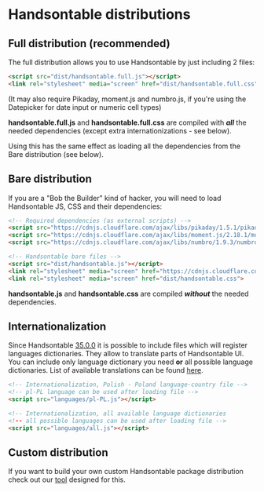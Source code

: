 # Handsontable distributions

## Full distribution (recommended)

The full distribution allows you to use Handsontable by just including 2 files:
```html
<script src="dist/handsontable.full.js"></script>
<link rel="stylesheet" media="screen" href="dist/handsontable.full.css">
```
(It may also require Pikaday, moment.js and numbro.js, if you're using the Datepicker for date input or numeric cell types)

**handsontable.full.js** and **handsontable.full.css** are compiled with ___all___ the needed dependencies (except extra internationizations - see below).

Using this has the same effect as loading all the dependencies from the Bare distribution (see below).

## Bare distribution

If you are a "Bob the Builder" kind of hacker, you will need to load Handsontable JS, CSS and their dependencies:
```html
<!-- Required dependencies (as external scripts) -->
<script src="https://cdnjs.cloudflare.com/ajax/libs/pikaday/1.5.1/pikaday.min.js"></script>
<script src="https://cdnjs.cloudflare.com/ajax/libs/moment.js/2.18.1/moment.min.js"></script>
<script src="https://cdnjs.cloudflare.com/ajax/libs/numbro/1.9.3/numbro.min.js"></script>

<!-- Handsontable bare files -->
<script src="dist/handsontable.js"></script>
<link rel="stylesheet" media="screen" href="https://cdnjs.cloudflare.com/ajax/libs/pikaday/1.5.1/css/pikaday.min.css">
<link rel="stylesheet" media="screen" href="dist/handsontable.css">
```

**handsontable.js** and **handsontable.css** are compiled ___without___ the needed dependencies.

## Internationalization
Since Handsontable [35.0.0](https://docs.handsontable.com/0.35.0/tutorial-release-notes.html) it is possible to include files which will register languages dictionaries. They allow to translate parts of Handsontable UI. You can include only language dictionary you need **or** all possible language dictionaries. List of available translations can be found [here](https://docs.handsontable.com/0.35.0/internationalization.html).

```html
<!-- Internationalization, Polish - Poland language-country file -->
<!-- pl-PL language can be used after loading file -->
<script src="languages/pl-PL.js"></script>

<!-- Internationalization, all available language dictionaries
<!-- all possible languages can be used after loading file -->
<script src="languages/all.js"></script>
```

## Custom distribution

If you want to build your own custom Handsontable package distribution check out our [tool](https://github.com/handsontable/hot-builder) designed for this.
